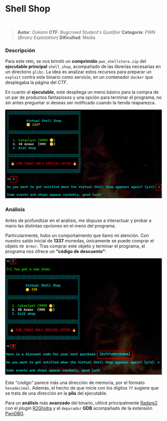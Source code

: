 # Shell Shop

<p  align="center">
  <img  width="200"  src="https://media.licdn.com/dms/image/v2/D4E0BAQErtaHuzN8ehw/company-logo_200_200/company-logo_200_200/0/1719282098472?e=2147483647&v=beta&t=RXd3JJN8OVl21DW-MFoiXMUfpUsX18inBRQ7MknrthY"  alt="">
</p>

> **Autor**: *Ookami*
> **CTF**: *Bugcrowd Student's Qualifier*
> **Categoría**: *PWN* (*Binary Explotation*)
> **Dificultad**: Media

### Descripción

Para este reto, se nos brindó un **comprimido** `pwn_shellstore.zip` del **ejecutable principal** `shell_shop`, acompañado de las librerías necesarias en un directorio `glibc`.
La idea es analizar estos recursos para preparar un `exploit` contra este binario como servicio, en un contenedor `docker` que desplegaba la página del *CTF*.

En cuanto al **ejecutable**, este despliega un menú básico para la compra de un par de productos fantasiosos y una opción para terminar el programa, no sin antes preguntar si deseas ser notificado cuando la tienda reaparezca.

![bugcrowd2_pwn_shellStore.png](imagenes/bugcrowd2_pwn_shellStore.png)

### Análisis

Antes de profundizar en el análisis, me dispuse a interactuar y probar a mano las distintas opciones en el menú del programa.

Particularmente, hubo un comportamiento que llamó mi atención. Con nuestro saldo inicial de **1337** monedas, únicamente se puede comprar el objeto `X0 Armor`.
Tras comprar este objeto y terminar el programa, el programa nos ofrece un **"código de descuento"**:

![bugcrowd2025_pwnShellStore_discount.png](imagenes/bugcrowd2025_pwnShellStore_discount.png)

Este *"código"* parece más una dirección de memoria, por el formato `hexadecimal`.
Además, el hecho de que inicie con los dígitos `7f` sugiere que se trata de una dirección en la **pila** del ejecutable.

Para un **análisis** más **avanzado** del binario, utilicé principalmente [Radare2](https://github.com/radareorg/radare2) con el *plugin* [R2Ghidra](https://github.com/radareorg/r2ghidra) y el `depurador` **GDB** acompañado de la extensión [PwnDBG](https://github.com/pwndbg/pwndbg).
